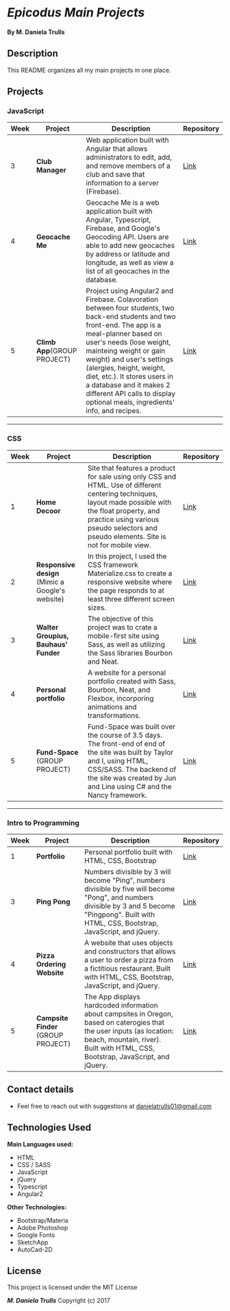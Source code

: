 # _Epicodus Main Projects_

#### By **M. Daniela Trulls**

## Description

This README organizes all my main projects in one place.

## Projects

### JavaScript

| Week  | Project       | Description                  | Repository  |
| ----- | ------------- | ---------------------------- | ----------- |
| 3  |**Club Manager**  | Web application built with Angular that allows administrators to edit, add, and remove members of a club and save that information to a server (Firebase). | [Link](https://github.com/Danitlls/sports-social-club)  |
| 4     | **Geocache Me** | Geocache Me is a web application built with Angular, Typescript, Firebase, and Google's Geocoding API. Users are able to add new geocaches by address or latitude and longitude, as well as view a list of all geocaches in the database. | [Link](https://github.com/Danitlls/geocacher)  |
| 5 | **Climb App**(GROUP PROJECT) | Project using Angular2 and Firebase. Colavoration between four students, two back-end students and two front-end. The app is a meal-planner based on user's needs (lose weight, mainteing weight or gain weight) and user's settings (alergies, height, weight, diet, etc.). It stores users in a database and it makes 2 different API calls to display optional meals, ingredients' info, and recipes. | [Link](https://github.com/JMFritz/group-project)  |

---

### CSS

| Week  | Project       | Description                  | Repository   |
| ----- | ------------- | ---------------------------- | ------------ |
| 1     | **Home Decoor**     | Site that features a product for sale using only CSS and HTML. Use of different centering techniques, layout made possible with the float property, and practice using various pseudo selectors and pseudo elements. Site is not for mobile view. | [Link](https://github.com/Danitlls/home-decor-eshop) |
| 2      |  **Responsive design** (Mimic a Google's website)   |  In this project, I used the CSS framework Materialize.css to create a responsive website where the page responds to at least three different screen sizes.      | [Link](https://danitlls.github.io/latest-trends/) |
| 3      |  **Walter Groupius, Bauhaus' Funder**      |  The objective of this project was to crate a mobile-first site using Sass, as well as utilizing the Sass libraries Bourbon and Neat.        | [Link](https://github.com/Danitlls/walter-gropius)  |
| 4      |  **Personal portfolio**          |  A website for a personal portfolio created with Sass, Bourbon, Neat, and Flexbox, incorporing animations and transformations. | [Link](https://github.com/Danitlls/portfolio3.0)  |
| 5      |  **Fund-Space** (GROUP PROJECT)      |  Fund-Space was built over the course of 3.5 days. The front-end of end of the site was built by Taylor and I, using HTML, CSS/SASS. The backend of the site was created by Jun and Lina using C# and the Nancy framework.   | [Link](https://github.com/JMFritz/FundSpace)   |

---

### Intro to Programming

| Week  | Project       | Description                  | Repository   |
| ----- | ------------- | ---------------------------- | ------------ |
| 1     | **Portfolio**     | Personal portfolio built with HTML, CSS, Bootstrap | [Link](https://github.com/Danitlls/portfolio) |
| 3     | **Ping Pong** | Numbers divisible by 3 will become "Ping", numbers divisible by five will become "Pong", and numbers divisible by 3 and 5 become "Pingpong". Built with HTML, CSS, Bootstrap, JavaScript, and jQuery. | [Link](https://github.com/Danitlls/ping-pong-final)  |
| 4     | **Pizza Ordering Website** | A website that uses objects and constructors that allows a user to order a pizza from a fictitious restaurant. Built with HTML, CSS, Bootstrap, JavaScript, and jQuery. | [Link](https://github.com/Danitlls/orderpizza-2)  |
| 5     | **Campsite Finder** (GROUP PROJECT) | The App displays hardcoded information about campsites in Oregon, based on caterogies that the user inputs (as location: beach, mountain, river). Built with HTML, CSS, Bootstrap, JavaScript, and jQuery. | [Link](https://github.com/coreysnightout/Campsite) |

## Contact details

* Feel free to reach out with suggestions at danielatrulls01@gmail.com

## Technologies Used

**Main Languages used:**

* HTML
* CSS / SASS
* JavaScript
* jQuery
* Typescript
* Angular2

**Other Technologies:**

* Bootstrap/Materia
* Adobe Photoshop
* Google Fonts
* SketchApp
* AutoCad-2D


## License

This project is licensed under the MIT License

**_M. Daniela Trulls_** Copyright (c) 2017
